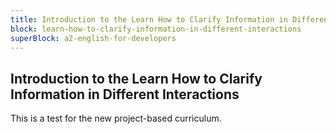 ```yaml
---
title: Introduction to the Learn How to Clarify Information in Different Interactions
block: learn-how-to-clarify-information-in-different-interactions
superBlock: a2-english-for-developers
---
```


## Introduction to the Learn How to Clarify Information in Different Interactions

This is a test for the new project-based curriculum.
